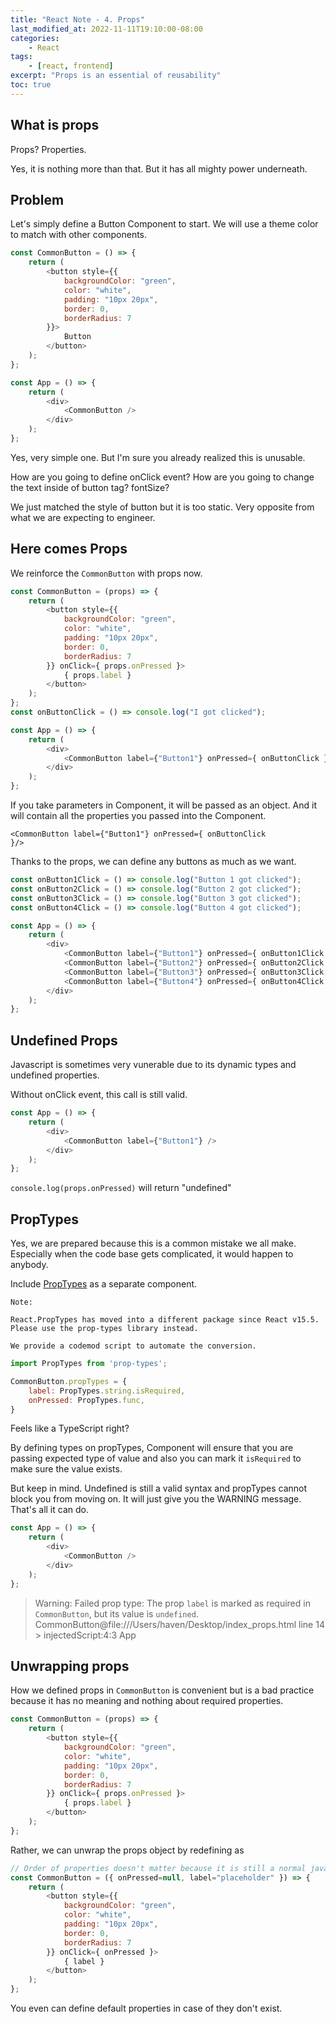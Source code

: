 ```yaml
---
title: "React Note - 4. Props"
last_modified_at: 2022-11-11T19:10:00-08:00
categories:
    - React
tags:
    - [react, frontend]
excerpt: "Props is an essential of reusability"
toc: true
---
```


## What is props

Props? Properties.

Yes, it is nothing more than that. But it has all mighty power underneath.

## Problem

Let's simply define a Button Component to start. We will use a theme color to match with other components.

```js
const CommonButton = () => {
    return (
        <button style={{
            backgroundColor: "green",
            color: "white",
            padding: "10px 20px",
            border: 0,
            borderRadius: 7
        }}>
            Button
        </button>
    );
};

const App = () => {
    return (
        <div>
            <CommonButton />
        </div>
    );
};
```

Yes, very simple one. But I'm sure you already realized this is unusable.

How are you going to define onClick event? How are you going to change the text inside of button tag? fontSize?

We just matched the style of button but it is too static. Very opposite from what we are expecting to engineer.

## Here comes Props

We reinforce the <code>CommonButton</code> with props now.

```js
const CommonButton = (props) => {
    return (
        <button style={{
            backgroundColor: "green",
            color: "white",
            padding: "10px 20px",
            border: 0,
            borderRadius: 7
        }} onClick={ props.onPressed }>
            { props.label }
        </button>
    );
};
const onButtonClick = () => console.log("I got clicked");

const App = () => {
    return (
        <div>
            <CommonButton label={"Button1"} onPressed={ onButtonClick }/>
        </div>
    );
};
```

If you take parameters in Component, it will be passed as an object. And it will contain all the properties you passed into the Component.

<code><CommonButton label={"Button1"} onPressed={ onButtonClick }/></code>

Thanks to the props, we can define any buttons as much as we want.

```js
const onButton1Click = () => console.log("Button 1 got clicked");
const onButton2Click = () => console.log("Button 2 got clicked");
const onButton3Click = () => console.log("Button 3 got clicked");
const onButton4Click = () => console.log("Button 4 got clicked");

const App = () => {
    return (
        <div>
            <CommonButton label={"Button1"} onPressed={ onButton1Click }/>
            <CommonButton label={"Button2"} onPressed={ onButton2Click }/>
            <CommonButton label={"Button3"} onPressed={ onButton3Click }/>
            <CommonButton label={"Button4"} onPressed={ onButton4Click }/>
        </div>
    );
};
```

## Undefined Props

Javascript is sometimes very vunerable due to its dynamic types and undefined properties.

Without onClick event, this call is still valid.

```js
const App = () => {
    return (
        <div>
            <CommonButton label={"Button1"} />
        </div>
    );
};
```

<code>console.log(props.onPressed)</code> will return "undefined"

## PropTypes

Yes, we are prepared because this is a common mistake we all make. Especially when the code base gets complicated, it would happen to anybody.

Include [PropTypes](https://reactjs.org/docs/typechecking-with-proptypes.html) as a separate component.

>
    Note:

    React.PropTypes has moved into a different package since React v15.5. Please use the prop-types library instead.

    We provide a codemod script to automate the conversion.

```js
import PropTypes from 'prop-types';

CommonButton.propTypes = {
    label: PropTypes.string.isRequired,
    onPressed: PropTypes.func,
}
```

Feels like a TypeScript right?

By defining types on propTypes, Component will ensure that you are passing expected type of value and also you can mark it <code>isRequired</code> to make sure the value exists.

But keep in mind. Undefined is still a valid syntax and propTypes cannot block you from moving on. It will just give you the WARNING message. That's all it can do.

```js
const App = () => {
    return (
        <div>
            <CommonButton />
        </div>
    );
};
```

>Warning: Failed prop type: The prop `label` is marked as required in `CommonButton`, but its value is `undefined`.
CommonButton@file:///Users/haven/Desktop/index_props.html line 14 > injectedScript:4:3
App

## Unwrapping props

How we defined props in `CommonButton` is convenient but is a bad practice because it has no meaning and nothing about required properties.

```js
const CommonButton = (props) => {
    return (
        <button style={{
            backgroundColor: "green",
            color: "white",
            padding: "10px 20px",
            border: 0,
            borderRadius: 7
        }} onClick={ props.onPressed }>
            { props.label }
        </button>
    );
};
```

Rather, we can unwrap the props object by redefining as

```js
// Order of properties doesn't matter because it is still a normal javascript Key-Value object.
const CommonButton = ({ onPressed=null, label="placeholder" }) => {
    return (
        <button style={{
            backgroundColor: "green",
            color: "white",
            padding: "10px 20px",
            border: 0,
            borderRadius: 7
        }} onClick={ onPressed }>
            { label }
        </button>
    );
};
```

You even can define default properties in case of they don't exist.
